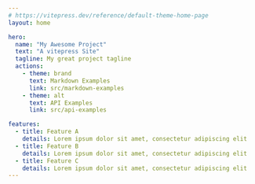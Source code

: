 ```yaml
---
# https://vitepress.dev/reference/default-theme-home-page
layout: home

hero:
  name: "My Awesome Project"
  text: "A vitepress Site"
  tagline: My great project tagline
  actions:
    - theme: brand
      text: Markdown Examples
      link: src/markdown-examples
    - theme: alt
      text: API Examples
      link: src/api-examples

features:
  - title: Feature A
    details: Lorem ipsum dolor sit amet, consectetur adipiscing elit
  - title: Feature B
    details: Lorem ipsum dolor sit amet, consectetur adipiscing elit
  - title: Feature C
    details: Lorem ipsum dolor sit amet, consectetur adipiscing elit
---
```


